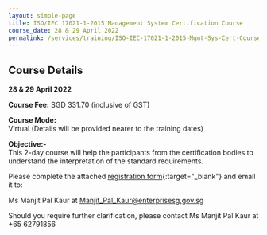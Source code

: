 ```yaml
---
layout: simple-page
title: ISO/IEC 17021-1-2015 Management System Certification Course
course_date: 28 & 29 April 2022
permalink: /services/training/ISO-IEC-17021-1-2015-Mgmt-Sys-Cert-Course
---
```


## Course Details
**28 & 29 April 2022**

**Course Fee:** SGD 331.70 (inclusive of GST)

**Course Mode:**\
Virtual (Details will be provided nearer to the training dates)

**Objective:-**\
This 2-day course will help the participants from the certification bodies to understand the interpretation of the standard requirements.

Please complete the attached [registration form](/files/registration-forms/Registration-Form-ISO_IEC_17021.docx){:target="_blank"} and email it to:
 
Ms Manjit Pal Kaur at <Manjit_Pal_Kaur@enterprisesg.gov.sg>

Should you require further clarification, please contact Ms Manjit Pal Kaur at +65 62791856  
